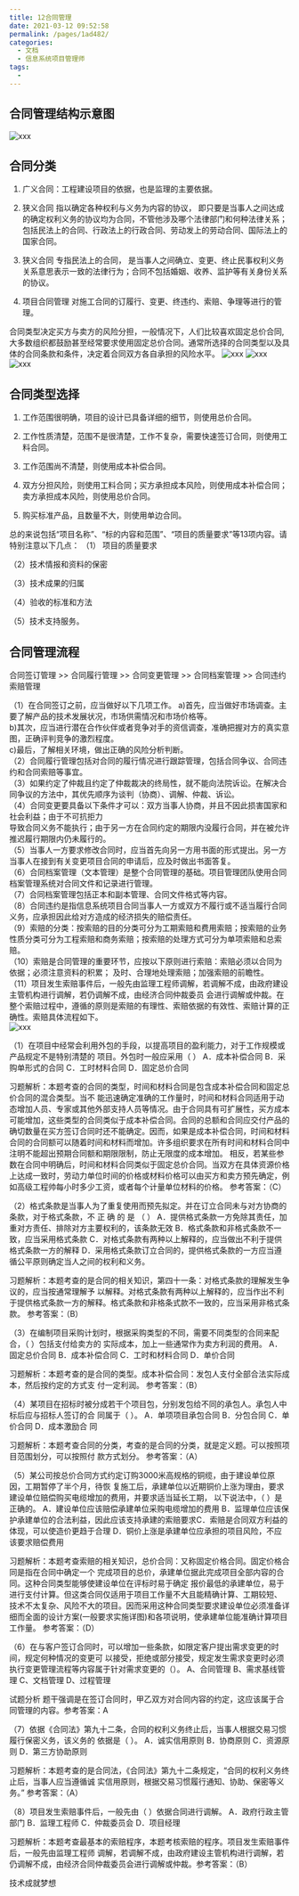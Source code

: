 ```yaml
---
title: 12合同管理
date: 2021-03-12 09:52:58
permalink: /pages/1ad482/
categories:
  - 文档
  - 信息系统项目管理师
tags:
  - 
---
```


## 合同管理结构示意图
![xxx](https://cdn.jsdelivr.net/gh/julie7366/picgo-blog/images/infoSystem/图12-1.jpg)

## 合同分类
 
1. 广义合同：工程建设项目的依据，也是监理的主要依据。

2. 狭义合同
指以确定各种权利与义务为内容的协议， 即只要是当事人之间达成的确定权利义务的协议均为合同，不管他涉及哪个法律部门和何种法律关系； 包括民法上的合同、行政法上的行政合同、劳动发上的劳动合同、国际法上的国家合同。

3. 狭义合同
专指民法上的合同， 是当事人之间确立、变更、终止民事权利义务关系意思表示一致的法律行为；合同不包括婚姻、收养、监护等有关身份关系的协议。

4. 项目合同管理
对施工合同的订履行、变更、终违约、索赔、争理等进行的管理。

 
合同类型决定买方与卖方的风险分担，一般情况下，人们比较喜欢固定总价合同, 大多数组织都鼓励甚至经常要求使用固定总价合同。通常所选择的合同类型以及具体的合同条款和条件，决定着合同双方各自承担的风险水平。
![xxx](https://cdn.jsdelivr.net/gh/julie7366/picgo-blog/images/infoSystem/表12-1.jpg)
![xxx](https://cdn.jsdelivr.net/gh/julie7366/picgo-blog/images/infoSystem/表12-2.jpg)
![xxx](https://cdn.jsdelivr.net/gh/julie7366/picgo-blog/images/infoSystem/表12-3.jpg)

## 合同类型选择  

01.	工作范围很明确，项目的设计已具备详细的细节，则使用总价合同。

02.	工作性质清楚，范围不是很清楚，工作不复杂，需要快速签订合同，则使用工料合同。
 
03.	工作范围尚不清楚，则使用成本补偿合同。
 
04.	双方分担风险，则使用工料合同；买方承担成本风险，则使用成本补偿合同； 卖方承担成本风险，则使用总价合同。

05.	购买标准产品，且数量不大，则使用单边合同。

总的来说包括“项目名称”、“标的内容和范围”、“项目的质量要求”等13项内容。请特别注意以下几点：
（1） 项目的质量要求

（2）技术情报和资料的保密

（3）技术成果的归属

（4）验收的标准和方法

（5）技术支持服务。
 

## 合同管理流程

合同签订管理 >>	合同履行管理  >>	合同变更管理  >>	合同档案管理  >>  合同违约索赔管理

（1）在合同签订之前，应当做好以下几项工作。
a)首先，应当做好市场调查。主要了解产品的技术发展状况，市场供需情况和市场价格等。   
b)其次，应当进行潜在合作伙伴或者竞争对手的资信调查，准确把握对方的真实意图，正确评判竞争的激烈程度。   
c)最后，了解相关环境，做出正确的风险分析判断。   
（2）合同履行管理包括对合同的履行情况进行跟踪管理，包括合同争议、合同违约和合同索赔等事宜。   
（3）如果约定了仲裁且约定了仲裁裁决的终局性，就不能向法院诉讼。在解决合同争议的方法中，其优先顺序为谈判（协商）、调解、仲裁、诉讼。   
（4）合同变更要具备以下条件才可以：双方当事人协商，并且不因此损害国家和社会利益；由于不可抗拒力   
导致合同义务不能执行；由于另一方在合同约定的期限内没履行合同，并在被允许推迟履行期限内仍未履行的。   
（5）当事人一方要求修改合同时，应当首先向另一方用书面的形式提出。另一方当事人在接到有关变更项目合同的申请后，应及时做出书面答复。   
（6）合同档案管理（文本管理）是整个合同管理的基础。项目管理团队使用合同档案管理系统对合同文件和记录进行管理。   
（7）合同档案管理包括正本和副本管理、合同文件格式等内容。   
（8）合同违约是指信息系统项目合同当事人一方或双方不履行或不适当履行合同义务，应承担因此给对方造成的经济损失的赔偿责任。   
（9）索赔的分类：按索赔的目的分类可分为工期索赔和费用索赔；按索赔的业务性质分类可分为工程索赔和商务索赔；按索赔的处理方式可分为单项索赔和总索赔。   
（10）索赔是合同管理的重要环节，应按以下原则进行索赔：索赔必须以合同为依据；必须注意资料的积累； 及时、合理地处理索赔；加强索赔的前瞻性。   
（11）项目发生索赔事件后，一般先由监理工程师调解，若调解不成，由政府建设主管机构进行调解，若仍调解不成，由经济合同仲裁委员   会进行调解或仲裁。在整个索赔过程中，遵循的原则是索赔的有理性、索赔依据的有效性、索赔计算的正确性。索赔具体流程如下。   
![xxx](https://cdn.jsdelivr.net/gh/julie7366/picgo-blog/images/infoSystem/表12-4.jpg)



（1）在项目中经常会利用外包的手段，以提高项目的盈利能力，对于工作规模或产品规定不是特别清楚的
项目。外包时一般应采用（ ）
A．成本补偿合同	B．采购单形式的合同	C．工时材料合同	D．固定总价合同
 




习题解析：本题考查的合同的类型，时间和材料合同是包含成本补偿合同和固定总价合同的混合类型。当不
能迅速确定准确的工作量时，时间和材料合同适用于动态增加人员、专家或其他外部支持人员等情况。由于合同具有可扩展性，买方成本可能增加，这些类型的合同类似于成本补偿合同。合同的总额和合同应交付产品的确切数量在买方签订合同时还不能确定。因而，如果是成本补偿合同，时间和材料合同的合同额可以随着时间和材料而增加。许多组织要求在所有时间和材料合同中注明不能超出预期合同额和期限限制，防止无限度的成本增加。
相反，若某些参数在合同中明确后，时间和材料合同类似于固定总价合同。当双方在具体资源价格上达成一致时，劳动力单位时间的价格或材料价格可以由买方和卖方预先确定，例如高级工程帅每小时多少工资，或者每个计量单位材料的价格。
参考答案：（C）
 

（2）格式条款是当事人为了重复使用而预先拟定。并在订立合同未与对方协商的条款，对于格式条款，不
正 确 的 是 （                                                                                                                            ） A．提供格式条款一方免除其责任，加重对方责任、排除对方主要权利的，该条款无效                  B．格式条款和非格式条款不一致，应当采用格式条款                                                                  C．对格式条款有两种以上解释的，应当做出不利于提供格式条款一方的解释                                D．采用格式条款订立合同的，提供格式条款的一方应当遵循公平原则确定当人之间的权利和义务。
 




习题解析：本题考查的是合同的相关知识，第四十一条：对格式条款的理解发生争议的，应当按通常理解予
以解释。对格式条款有两种以上解释的，应当作出不利于提供格式条款一方的解释。格式条款和非格条式款不一致的，应当采用非格式条款。
参考答案：（B）
 

（3）在编制项目采购计划时，根据采购类型的不同，需要不同类型的合同来配合，（   ）包括支付给卖方的
实际成本，加上一些通常作为卖方利润的费用。
A．固定总价合同	B．成本补偿合同	C．工时和材料合同	D．单价合同
 




习题解析：本题考查的是合同的类型。成本补偿合同：发包人支付全部合法实际成本，然后按约定的方式支
付一定利润。
参考答案：（B）
 

（4）某项目在招标时被分成若干个项目包，分别发包给不同的承包人。承包人中标后应与招标人签订的合
同属于（ ）。
A．单项项目承包合同	B．分包合同	C．单价合同	D．成本激励合 同
 




习题解析：本题考查合同的分类，考查的是合同的分类，就是定义题。可以按照项目范围划分，可以按照付
款方式划分。
参考答案：（A）
 

（5）某公司按总价合同方式约定订购3000米高规格的铜缆，由于建设单位原因，工期暂停了半个月，待恢
复施工后，承建单位以近期铜价上涨为理由，要求建设单位赔偿购买电缆增加的费用，并要求适当延长工期， 以下说法中，（ ）是正确的。
A．建设单位应该赔偿承建单位采购电缆增加的费用                               B．监理单位应该保护承建单位的合法利益，因此应该支持承建的索赔要求C．索赔是合同双方利益的体现，可以使造价更趋于合理                        D．铜价上涨是承建单位应承担的项目风险，不应该要求赔偿费用
 




习题解析：本题考查索赔的相关知识，总价合同：又称固定价格合同。固定价格合同是指在合同中确定一个
完成项目的总价，承建单位据此完成项目全部内容的合同。这种合同类型能够使建设单位在评标时易于确定 报价最低的承建单位，易于进行支付计算。但这类合同仅适用于项目工作量不大且能精确计算、工期较短、 技术不太复杂、风险不大的项目。因而采用这种合同类型要求建设单位必须准备详细而全面的设计方案(一般要求实施详图)和各项说明，使承建单位能准确计算项目工作量。
参考答案：（D）
 

（6）在与客户签订合同时，可以增加一些条款，如限定客户提出需求变更的时间，规定何种情况的变更可
以接受，拒绝或部分接受，规定发生需求变更时必须执行变更管理流程等内容属于针对需求变更的（）。
A、合同管理
B、需求基线管理
C、文档管理
D、过程管理
 




试题分析
题干强调是在签订合同时，甲乙双方对合同内容的约定，这应该属于合同管理的内容。参考答案：A
 


（7）依据《合同法》第九十二条，合同的权利义务终止后，当事人根据交易习惯履行保密义务，该义务的
依据是（ ）。
A．诚实信用原则	B．协商原则	C．资源原则	D．第三方协助原则
 




习题解析：本题考查的是合同法，《合同法》第九十二条规定，“合同的权利义务终止后，当事人应当遵循诚
实信用原则，根据交易习惯履行通知、协助、保密等义务。” 参考答案：（A）
 

（8）项目发生索赔事件后，一般先由（  ）依据合同进行调解。
A．政府行政主管部门	B．监理工程师	C．仲裁委员会	D．项目经理
 




习题解析：本题考查最基本的索赔程序，本题考核索赔的程序。项目发生索赔事件后，一般先由监理工程师
调解，若调解不成，由政府建设主管机构进行调解，若仍调解不成，由经济合同仲裁委员会进行调解或仲裁。参考答案：（B）
 









技术成就梦想
